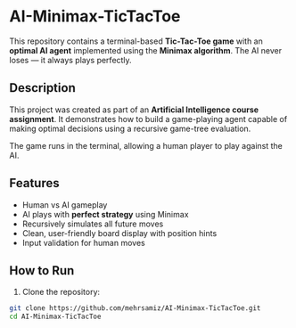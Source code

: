 #  AI-Minimax-TicTacToe

This repository contains a terminal-based **Tic-Tac-Toe game** with an **optimal AI agent** implemented using the **Minimax algorithm**. The AI never loses — it always plays perfectly.



##  Description

This project was created as part of an **Artificial Intelligence course assignment**. It demonstrates how to build a game-playing agent capable of making optimal decisions using a recursive game-tree evaluation.

The game runs in the terminal, allowing a human player to play against the AI.



##  Features

- Human vs AI gameplay
- AI plays with **perfect strategy** using Minimax
- Recursively simulates all future moves
- Clean, user-friendly board display with position hints
- Input validation for human moves



##  How to Run

1. Clone the repository:

```bash
git clone https://github.com/mehrsamiz/AI-Minimax-TicTacToe.git
cd AI-Minimax-TicTacToe
